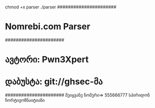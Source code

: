 chmod +x parser
./parser
######################
#    Nomrebi.com Parser   #
######################
#    ავტორი: Pwn3Xpert    #
# დაბუსტა: git://ghsec-მა #
######################
შეიყვანე ნომერი=> 555666777
სპირიდონ ჩორტივოზნაიტიანი
